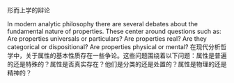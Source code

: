 
形而上学的辩论

In modern analytic philosophy there are several debates about the fundamental nature of properties. These center around questions such as: Are properties universals or particulars? Are properties real? Are they categorical or dispositional? Are properties physical or mental?
在现代分析哲学中，关于属性的基本性质存在一些争论。这些问题围绕着以下问题：属性是普遍的还是特殊的？属性是否真实存在？他们是分类的还是处置的？属性是物理的还是精神的？
